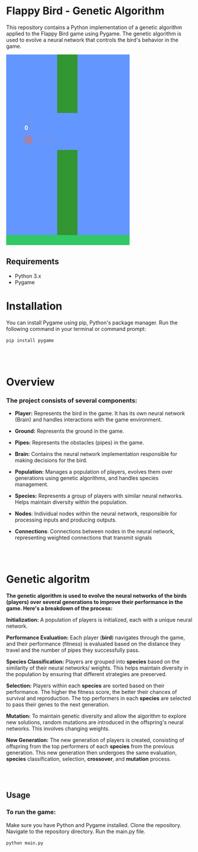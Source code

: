 # Flappy Bird - Genetic Algorithm

This repository contains a Python implementation of a genetic algorithm applied to the Flappy Bird game using Pygame. The genetic algorithm is used to evolve a neural network that controls the bird's behavior in the game.

![image of game](image.png)

## Requirements

- Python 3.x
- Pygame

# Installation

You can install Pygame using pip, Python's package manager. Run the following command in your terminal or command prompt:

```bash
pip install pygame
```
<br></br>
# Overview
### The project consists of several components:

- **Player:** Represents the bird in the game. It has its own neural network (Brain) and handles interactions with the game environment.

- **Ground:** Represents the ground in the game.

- **Pipes:** Represents the obstacles (pipes) in the game.

- **Brain:** Contains the neural network implementation responsible for making decisions for the bird.

- **Population:** Manages a population of players, evolves them over generations using genetic algorithms, and handles species management.

- **Species:** Represents a group of players with similar neural networks. Helps maintain diversity within the population.

- **Nodes**: Individual nodes within the neural network, responsible for processing inputs and producing outputs.

- **Connections**: Connections between nodes in the neural network, representing weighted connections that transmit signals

<br></br>

# Genetic algoritm

**The genetic algorithm is used to evolve the neural networks of the birds (players) over several generations to improve their performance in the game. Here's a breakdown of the process:**

**Initialization:** A population of players is initialized, each with a unique neural network.

**Performance Evaluation:** Each player (**bird**) navigates through the game, and their performance (fitness) is evaluated based on the distance they travel and the number of pipes they successfully pass.

**Species Classification:** Players are grouped into **species** based on the similarity of their neural networks/ weights. This helps maintain diversity in the population by ensuring that different strategies are preserved.

**Selection:** Players within each **species** are sorted based on their performance. The higher the fitness score, the better their chances of survival and reproduction. The top performers in each **species** are selected to pass their genes to the next generation.

**Mutation:** To maintain genetic diversity and allow the algorithm to explore new solutions, random mutations are introduced in the offspring's neural networks. This involves changing weights.

**New Generation:** The new generation of players is created, consisting of offspring from the top performers of each **species** from the previous generation. This new generation then undergoes the same evaluation, **species** classification, selection, **crossover**, and **mutation** process.

<br></br>

## Usage

### To run the game:

Make sure you have Python and Pygame installed.
Clone the repository.
Navigate to the repository directory.
Run the main.py file.
```bash
python main.py
```
